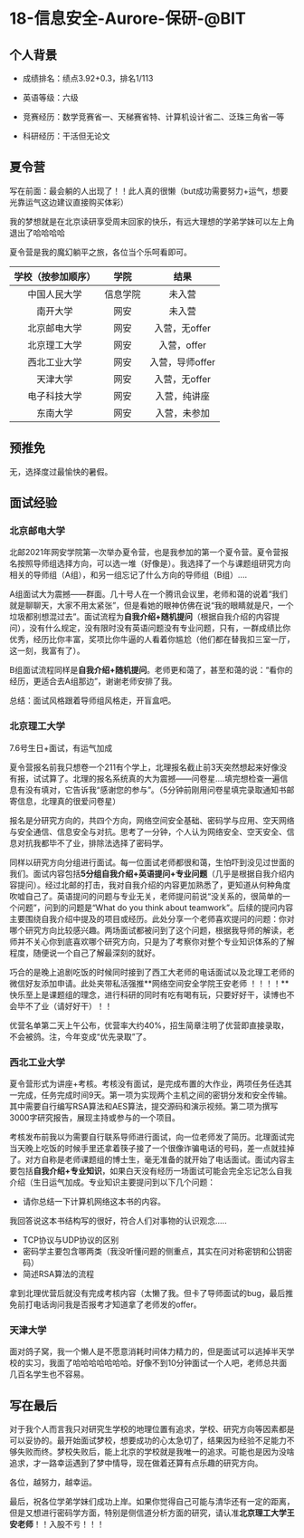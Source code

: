 # 18-信息安全-Aurore-保研-@BIT

## 个人背景

- 成绩排名：绩点3.92+0.3，排名1/113

- 英语等级：六级

- 竞赛经历：数学竞赛省一、天梯赛省特、计算机设计省二、泛珠三角省一等

- 科研经历：干活但无论文

## 夏令营

写在前面：最会躺的人出现了！！此人真的很懒（but成功需要努力+运气，想要光靠运气这边建议直接购买体彩）

我的梦想就是在北京读研享受周末回家的快乐，有远大理想的学弟学妹可以左上角退出了哈哈哈哈

夏令营是我的魔幻躺平之旅，各位当个乐呵看即可。

| 学校（按参加顺序） |   学院   |      结果       |
| :----------------: | :------: | :-------------: |
|    中国人民大学    | 信息学院 |     未入营      |
|      南开大学      |   网安   |     未入营      |
|    北京邮电大学    |   网安   |  入营，无offer  |
|    北京理工大学    |   网安   |   入营，offer   |
|    西北工业大学    |   网安   | 入营，导师offer |
|      天津大学      |   网安   |  入营，无offer  |
|    电子科技大学    |   网安   |  入营，纯讲座   |
|      东南大学      |   网安   |  入营，未参加   |

## 预推免

无，选择度过最愉快的暑假。

## 面试经验

### 北京邮电大学

北邮2021年网安学院第一次举办夏令营，也是我参加的第一个夏令营。夏令营报名按照导师组选择方向，可以选一堆（好像是）。我选择了一个与课题组研究方向相关的导师组（A组），和另一组忘记了什么方向的导师组（B组）....

A组面试大为震撼——群面。几十号人在一个腾讯会议里，老师和蔼的说着“我们就是聊聊天，大家不用太紧张”，但是看她的眼神仿佛在说“我的眼睛就是尺，一个垃圾都别想混过去”。面试流程为**自我介绍+随机提问**（根据自我介绍的内容提问），没有什么规定，没有限时没有英语问题没有专业问题，只有，一群成绩比你优秀，经历比你丰富，奖项比你牛逼的人看着你尴尬（他们都在替我扣三室一厅，这一刻，我富有了）。

B组面试流程同样是**自我介绍+随机提问**。老师更和蔼了，甚至和蔼的说：“看你的经历，更适合去A组那边”，谢谢老师安排了我。

总结：面试风格跟着导师组风格走，开盲盒吧。

  ### 北京理工大学

7.6号生日+面试，有运气加成

夏令营报名前我只想卷一个211有个学上，北理报名截止前3天突然想起来好像没有报，试试算了。北理的报名系统真的大为震撼——问卷星....填完想检查一遍信息有没有填对，它告诉我“感谢您的参与”。（5分钟前刚用问卷星填完录取通知书邮寄信息，北理真的很爱问卷星）

报名是分研究方向的，共四个方向，网络空间安全基础、密码学与应用、空天网络与安全通信、信息安全与对抗。思考了一分钟，个人认为网络安全、空天安全、信息对抗我都毕不了业，排除法选择了密码学。

同样以研究方向分组进行面试。每一位面试老师都很和蔼，生怕吓到没见过世面的我们。面试内容包括**5分组自我介绍+英语提问+专业问题**（几乎是根据自我介绍内容提问）。经过北邮的打击，我对自我介绍的内容更加熟悉了，更知道从何种角度吹嘘自己了。英语提问的问题与专业无关，老师提问前说“没关系的，很简单的一个问题”，问到的问题是“What do you think about teamwork”。后续的提问内容主要围绕自我介绍中提及的项目或经历。此处分享一个老师喜欢提问的问题：你对哪个研究方向比较感兴趣。两场面试都被问到了这个问题，根据我导师的解读，老师并不关心你到底喜欢哪个研究方向，只是为了考察你对整个专业知识体系的了解程度，随便说一个自己了解最深刻的就好。

巧合的是晚上追剧吃饭的时候同时接到了西工大老师的电话面试以及北理工老师的微信好友添加申请。此处夹带私活强推**网络空间安全学院王安老师 ！！！！**快乐至上是课题组的理念，进行科研的同时有吃有喝有玩，只要好好干，读博也不会毕不了业（请好好干）！！

优营名单第二天上午公布，优营率大约40%，招生简章注明了优营即直接录取，不会被鸽。注，今年变成“优先录取”了。

### 西北工业大学

夏令营形式为讲座+考核。考核没有面试，是完成布置的大作业，两项任务任选其一完成，任务完成时间9天。第一项为实现两个主机之间的密钥分发和安全传输。其中需要自行编写RSA算法和AES算法，提交源码和演示视频。第二项为撰写3000字研究报告，展现主持或参与的一个项目。

考核发布前我以为需要自行联系导师进行面试，向一位老师发了简历。北理面试完当天晚上吃饭的时候手里还拿着筷子接了一个很像诈骗电话的号码，差一点就挂掉了。对方自称是老师课题组的博士生，毫无准备的就开始了电话面试。面试内容主要包括**自我介绍+专业知识**，如果白天没有经历一场面试可能会完全忘记怎么自我介绍（生日运气加成。专业知识主要提问到以下几个问题：

- 请你总结一下计算机网络这本书的内容。

我回答说这本书结构写的很好，符合人们对事物的认识观念.....

- TCP协议与UDP协议的区别
- 密码学主要包含哪两类（我没听懂问题的侧重点，其实在问对称密钥和公钥密码）
- 简述RSA算法的流程

拿到北理优营后就没有完成考核内容（太懒了我。但卡了导师面试的bug，最后推免前打电话询问我是否报考才知道拿了老师发的offer。

### 天津大学

面对鸽子窝，我一个懒人是不愿意消耗时间体力精力的，但是面试可以逃掉半天学校的实习，我面了哈哈哈哈哈哈哈。好像不到10分钟面试一个人吧，老师总共面几百名学生也不容易。

## 写在最后

对于我个人而言我只对研究生学校的地理位置有追求，学校、研究方向等因素都是可以妥协的。最开始面试梦校，想要成功的心太急切了，结果因为经验不足能力不够失败而终。梦校失败后，能上北京的学校就是我唯一的追求。可能也是因为没啥追求，才一路幸运遇到了梦中情导，现在做着还算有点乐趣的研究方向。

各位，越努力，越幸运。

最后，祝各位学弟学妹们成功上岸。如果你觉得自己可能与清华还有一定的距离，但是又想进行密码学方面，特别是侧信道分析方面的研究，请认准**北京理工大学王安老师**！！入股不亏！！！

